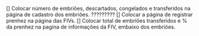 [] Colocar número de embriões, descartados, congelados e transferidos na página de cadastro dos embriões. ?????????
[] Colocar a página de registrar prenhez na página das FIVs.
[] Colocar total de embriões transferidos e % da prenhez na pagina de informações da FIV, embaixo dos embriões.